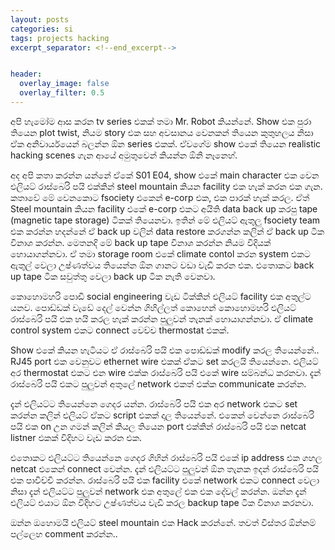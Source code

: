 ```yaml
---
layout: posts
categories: si 
tags: projects hacking
excerpt_separator: <!--end_excerpt-->


header:
  overlay_image: false
  overlay_filter: 0.5
---
```


අපි හැමෝම ආස කරන tv series එකක් තමා Mr. Robot කියන්නේ. Show එක පුරා තියෙන plot twist, නියම story එක සහ අවසානය වෙනකන් තියෙන කුතුහලය නිසා ඒක අනිවාර්යයෙන් බලන්න ඕන series එකක්. ඒවගේම show එකේ තියෙන realistic hacking scenes ගැන ආයේ අමුතුවෙන් කියන්න ඕනි නෑනෙහ්.
<!--end_excerpt-->


අද අපි කතා කරන්න යන්නේ ඒකේ S01 E04, show එකේ main character එක වෙන එලියට් රාස්බෙරි පයි එක්කින් steel mountain කියන facility එක හැක් කරන එක ගැන.
කතාවේ මේ වෙනකොට fsociety එකෙන් e-corp එක, එක පාරක් හැක් කරල. ඒත් Steel mountain කියන facility එකේ e-corp එකට අයිති data back up කරපු tape (magnetic tape storage) ටිකක් තියෙනවා. ඉතින් මේ එලියට් ඇතුලු fsociety team එක කරන්න හදන්නේ ඒ back up වලින් data restore කරගන්න කලින් ඒ back up ටික විනාශ කරන්න.
මෙතනදි මේ back up tape විනාශ කරන්න නියම විදියක් හොයාගන්නවා. ඒ තමා storage room එකේ climate contol කරන system එකට ඇතුල් වෙලා උෂ්ණත්වය තියෙන්න ඕන ගානට වඩා වැඩි කරන එක. එතොකට back up tape ටික සවුත්තු වෙලා back up ටික නැති වෙනවා.

කොහොමහරි පොඩි social engineering වැඩ ටික්කින් එලියට් facility එක අතුල්ට යනව.
පොඩ්ඩක් වැඩේ දෙල් වෙන්න ගිහිල්ලත් කොහෙන් කොහොමහරි එලියට් රාස්බෙරි පයි එක හයි කරල හැක් කරන්න පුලුවන් තැනක් හොයාගන්නවා. ඒ climate control system එකට connect වෙච්ච thermostat එකක්.

Show එකේ කියන හැටියට ඒ රාස්බෙරි පයි එක පොඩ්ඩක් modify කරල තියෙන්නේ.. RJ45 port එක වෙනුවට ethernet wire එකක් ඒකට set කරලයි තියෙන්නෙ. එලියට් අර thermostat එකට එන wire එක්ක රාස්බෙරි පයි එකේ wire සම්බන්ධ කරනවා.
දැන් රාස්බෙරි පයි එකට පුලුවන් අතුලේ network එකත් එක්ක communicate කරන්න.

දැන් එලියට්ට තියෙන්නෙ ගෙදර යන්න. රාස්බෙරි පයි එක අර network එකට set කරන්න කලින් එලියට් ඒකට script එකක් දාල තියෙන්නේ. එකෙන් වෙන්නෙ රාස්බෙරි පයි එක on උන ගමන් කලින් කියල තියෙන port එක්කින් රාස්බෙරි පයි එක netcat listner එකක් විදිහට වැඩ කරන එක.

එතොකට එලියට්ට තියෙන්නෙ ගෙදර ගිහින් රාස්බෙරි පයි එකේ ip address එක ගහල netcat එකෙන් connect වෙන්න. දැන් එලියට්ට පුලුවන් ඕන තැනක ඉදන් රාස්බෙරි පයි එක පාවිච්චි කරන්න. රාස්බෙරි පයි එක facility එකේ network එකට connect වෙලා නිසා දැන් එලියට්ට පුලුවන් network එක අතුලේ එක එක දේවල් කරන්න. ඔන්න දැන් එලියට් එයාට ඕන විදිහට උෂ්ණත්වය වැඩි කරල backup tape ටික විනාශ කරනවා.

ඔන්න ඔහොමයි එලියට් steel mountain එක Hack කරන්නේ. තවත් විස්තර ඕන්නම් පල්ලෙහ comment කරන්න..